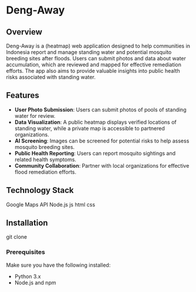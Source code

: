 # Deng-Away

## Overview

Deng-Away is a (heatmap) web application designed to help communities in Indonesia report and manage standing water and potential mosquito breeding sites after floods. Users can submit photos and data about water accumulation, which are reviewed and mapped for effective remediation efforts. The app also aims to provide valuable insights into public health risks associated with standing water.

## Features

- **User Photo Submission**: Users can submit photos of pools of standing water for review.
- **Data Visualization**: A public heatmap displays verified locations of standing water, while a private map is accessible to partnered organizations.
- **AI Screening**: Images can be screened for potential risks to help assess mosquito breeding sites.
- **Public Health Reporting**: Users can report mosquito sightings and related health symptoms.
- **Community Collaboration**: Partner with local organizations for effective flood remediation efforts.

## Technology Stack

Google Maps API
Node.js
js
html
css

## Installation

git clone

### Prerequisites

Make sure you have the following installed:

- Python 3.x
- Node.js and npm
